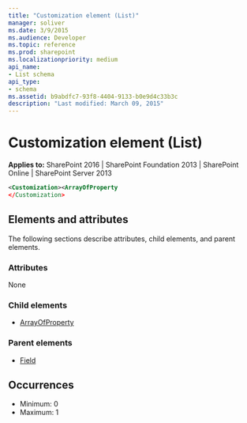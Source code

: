 ```yaml
---
title: "Customization element (List)"
manager: soliver
ms.date: 3/9/2015
ms.audience: Developer
ms.topic: reference
ms.prod: sharepoint
ms.localizationpriority: medium
api_name:
- List schema
api_type:
- schema
ms.assetid: b9abdfc7-93f8-4404-9133-b0e9d4c33b3c
description: "Last modified: March 09, 2015"
---
```


# Customization element (List)

**Applies to:** SharePoint 2016 | SharePoint Foundation 2013 | SharePoint Online | SharePoint Server 2013
  
```XML
<Customization><ArrayOfProperty
</Customization>
```

## Elements and attributes

The following sections describe attributes, child elements, and parent elements.

### Attributes

None
   
### Child elements

- [ArrayOfProperty](arrayofproperty-element-list.md)
   
### Parent elements

- [Field](field-element-list.md)
   
## Occurrences

- Minimum: 0
- Maximum: 1  

<br/> 
   

